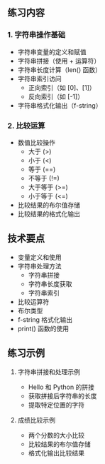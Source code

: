 
## 练习内容

### 1. 字符串操作基础
- 字符串变量的定义和赋值
- 字符串拼接（使用 + 运算符）
- 字符串长度计算（len() 函数）
- 字符串索引访问
  * 正向索引（如 [0]、[1]）
  * 反向索引（如 [-1]）
- 字符串格式化输出（f-string）

### 2. 比较运算
- 数值比较操作
  * 大于 (>)
  * 小于 (<)
  * 等于 (==)
  * 不等于 (!=)
  * 大于等于 (>=)
  * 小于等于 (<=)
- 比较结果的布尔值存储
- 比较结果的格式化输出

## 技术要点
- 变量定义和使用
- 字符串处理方法
  * 字符串拼接
  * 字符串长度获取
  * 字符串索引
- 比较运算符
- 布尔类型
- f-string 格式化输出
- print() 函数的使用

## 练习示例
1. 字符串拼接和处理示例
   - Hello 和 Python 的拼接
   - 获取拼接后字符串的长度
   - 提取特定位置的字符

2. 成绩比较示例
   - 两个分数的大小比较
   - 比较结果的布尔值存储
   - 格式化输出比较结果
